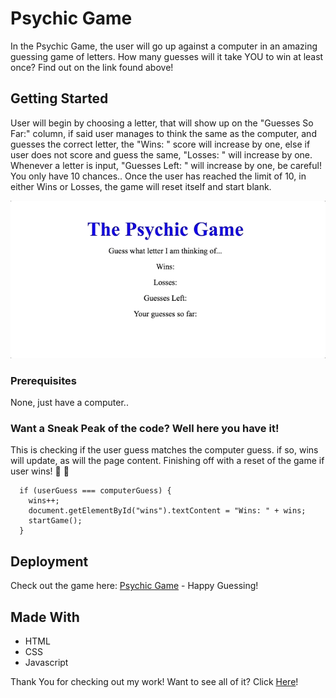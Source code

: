 # Psychic Game

In the Psychic Game, the user will go up against a computer in an amazing guessing game of letters. How many guesses will it take YOU to win at least once? Find out on the link found above!

## Getting Started

User will begin by choosing a letter, that will show up on the "Guesses So Far:" column, if said user manages to think the same as the computer, and guesses the correct letter, the "Wins: " score will increase by one, else if user does not score and guess the same, "Losses: " will increase by one. Whenever a letter is input, "Guesses Left: " will increase by one, be careful! You only have 10 chances.. Once the user has reached the limit of 10, in either Wins or Losses, the game will reset itself and start blank.

![Quick Guess](assets/images/psychicgif.gif)
### Prerequisites

None, just have a computer..


### Want a Sneak Peak of the code? Well here you have it! 

This is checking if the user guess matches the computer guess. if so, wins will update, as will the page content. Finishing off with a reset of the game if user wins! 🎉 :tada:
```
  if (userGuess === computerGuess) {
    wins++;
    document.getElementById("wins").textContent = "Wins: " + wins;
    startGame();
  }

```

## Deployment

Check out the game here: [Psychic Game](https://delgador28.github.io/Psychic-Game/) - Happy Guessing!

## Made With

* HTML
* CSS 
* Javascript


Thank You for checking out my work! Want to see all of it? Click [Here](https://github.com/Delgador28?tab=repositories)!